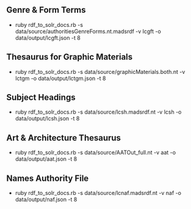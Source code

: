 ## Genre & Form Terms
* ruby rdf_to_solr_docs.rb -s data/source/authoritiesGenreForms.nt.madsrdf -v lcgft -o data/output/lcgft.json -t 8

## Thesaurus for Graphic Materials
* ruby rdf_to_solr_docs.rb -s data/source/graphicMaterials.both.nt -v lctgm -o data/output/lctgm.json -t 8

## Subject Headings
* ruby rdf_to_solr_docs.rb -s data/source/lcsh.madsrdf.nt -v lcsh -o data/output/lcsh.json -t 8

## Art & Architecture Thesaurus
* ruby rdf_to_solr_docs.rb -s data/source/AATOut_full.nt -v aat -o data/output/aat.json -t 8

## Names Authority File
* ruby rdf_to_solr_docs.rb -s data/source/lcnaf.madsrdf.nt -v naf -o data/output/naf.json -t 8
